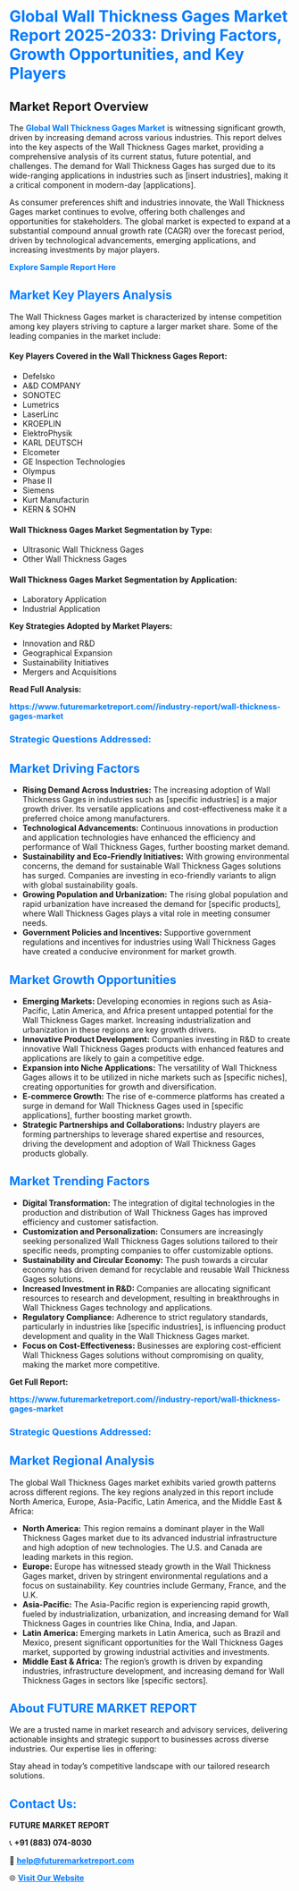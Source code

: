 <h1 style="color: #007BFF;">Global Wall Thickness Gages Market Report 2025-2033: Driving Factors, Growth Opportunities, and Key Players</h1>

<section id="overview">
<h2>Market Report Overview</h2>
<p>The <a href="https://www.futuremarketreport.com//industry-report/wall-thickness-gages-market" style="color: #007BFF; text-decoration: none;"><strong>Global Wall Thickness Gages Market</strong></a> is witnessing significant growth, driven by increasing demand across various industries. This report delves into the key aspects of the Wall Thickness Gages market, providing a comprehensive analysis of its current status, future potential, and challenges. The demand for Wall Thickness Gages has surged due to its wide-ranging applications in industries such as [insert industries], making it a critical component in modern-day [applications].</p>
<p>As consumer preferences shift and industries innovate, the Wall Thickness Gages market continues to evolve, offering both challenges and opportunities for stakeholders. The global market is expected to expand at a substantial compound annual growth rate (CAGR) over the forecast period, driven by technological advancements, emerging applications, and increasing investments by major players.</p>
</section>

<section id="overview">
<p><a href="https://www.futuremarketreport.com//request-sample/reportId=88055" style="color: #007BFF; text-decoration: none;"><strong>Explore Sample Report Here</strong></a></p>
</section>

<section id="key-players">
<h2 style="color: #007BFF;">Market Key Players Analysis</h2>
<p>The Wall Thickness Gages market is characterized by intense competition among key players striving to capture a larger market share. Some of the leading companies in the market include:</p>
<h4>Key Players Covered in the Wall Thickness Gages Report:</h4>
<ul><li>Defelsko</li><li>A&amp;D COMPANY</li><li>SONOTEC</li><li>Lumetrics</li><li>LaserLinc</li><li>KROEPLIN</li><li>ElektroPhysik</li><li>KARL DEUTSCH</li><li>Elcometer</li><li>GE Inspection Technologies</li><li>Olympus</li><li>Phase II</li><li>Siemens</li><li>Kurt Manufacturin</li><li>KERN &amp; SOHN</li></ul>
<h4>Wall Thickness Gages Market Segmentation by Type:</h4>
<ul><li>Ultrasonic Wall Thickness Gages</li><li>Other Wall Thickness Gages</li></ul>

<h4>Wall Thickness Gages Market Segmentation by Application:</h4>
<ul><li>Laboratory Application</li><li>Industrial Application</li></ul>
<p><strong>Key Strategies Adopted by Market Players:</strong></p>
<ul>
<li>Innovation and R&D</li>
<li>Geographical Expansion</li>
<li>Sustainability Initiatives</li>
<li>Mergers and Acquisitions</li>
</ul>
</section>

<section>
<p><strong>Read Full Analysis: </strong></p><a href="https://www.futuremarketreport.com//industry-report/wall-thickness-gages-market" style="color: #007BFF; text-decoration: none;"><strong>https://www.futuremarketreport.com//industry-report/wall-thickness-gages-market</strong></a>
<h3 style="color: #007BFF;">Strategic Questions Addressed:</h3>
</section>

<section id="driving-factors">
<h2 style="color: #007BFF;">Market Driving Factors</h2>
<ul>
<li><strong>Rising Demand Across Industries:</strong> The increasing adoption of Wall Thickness Gages in industries such as [specific industries] is a major growth driver. Its versatile applications and cost-effectiveness make it a preferred choice among manufacturers.</li>
<li><strong>Technological Advancements:</strong> Continuous innovations in production and application technologies have enhanced the efficiency and performance of Wall Thickness Gages, further boosting market demand.</li>
<li><strong>Sustainability and Eco-Friendly Initiatives:</strong> With growing environmental concerns, the demand for sustainable Wall Thickness Gages solutions has surged. Companies are investing in eco-friendly variants to align with global sustainability goals.</li>
<li><strong>Growing Population and Urbanization:</strong> The rising global population and rapid urbanization have increased the demand for [specific products], where Wall Thickness Gages plays a vital role in meeting consumer needs.</li>
<li><strong>Government Policies and Incentives:</strong> Supportive government regulations and incentives for industries using Wall Thickness Gages have created a conducive environment for market growth.</li>
</ul>
</section>

<section id="growth-opportunities">
<h2 style="color: #007BFF;">Market Growth Opportunities</h2>
<ul>
<li><strong>Emerging Markets:</strong> Developing economies in regions such as Asia-Pacific, Latin America, and Africa present untapped potential for the Wall Thickness Gages market. Increasing industrialization and urbanization in these regions are key growth drivers.</li>
<li><strong>Innovative Product Development:</strong> Companies investing in R&D to create innovative Wall Thickness Gages products with enhanced features and applications are likely to gain a competitive edge.</li>
<li><strong>Expansion into Niche Applications:</strong> The versatility of Wall Thickness Gages allows it to be utilized in niche markets such as [specific niches], creating opportunities for growth and diversification.</li>
<li><strong>E-commerce Growth:</strong> The rise of e-commerce platforms has created a surge in demand for Wall Thickness Gages used in [specific applications], further boosting market growth.</li>
<li><strong>Strategic Partnerships and Collaborations:</strong> Industry players are forming partnerships to leverage shared expertise and resources, driving the development and adoption of Wall Thickness Gages products globally.</li>
</ul>
</section>

<section id="trending-factors">
<h2 style="color: #007BFF;">Market Trending Factors</h2>
<ul>
<li><strong>Digital Transformation:</strong> The integration of digital technologies in the production and distribution of Wall Thickness Gages has improved efficiency and customer satisfaction.</li>
<li><strong>Customization and Personalization:</strong> Consumers are increasingly seeking personalized Wall Thickness Gages solutions tailored to their specific needs, prompting companies to offer customizable options.</li>
<li><strong>Sustainability and Circular Economy:</strong> The push towards a circular economy has driven demand for recyclable and reusable Wall Thickness Gages solutions.</li>
<li><strong>Increased Investment in R&D:</strong> Companies are allocating significant resources to research and development, resulting in breakthroughs in Wall Thickness Gages technology and applications.</li>
<li><strong>Regulatory Compliance:</strong> Adherence to strict regulatory standards, particularly in industries like [specific industries], is influencing product development and quality in the Wall Thickness Gages market.</li>
<li><strong>Focus on Cost-Effectiveness:</strong> Businesses are exploring cost-efficient Wall Thickness Gages solutions without compromising on quality, making the market more competitive.</li>
</ul>
</section>

<section>
<p><strong>Get Full Report: </strong></p><a href="https://www.futuremarketreport.com//industry-report/wall-thickness-gages-market" style="color: #007BFF; text-decoration: none;"><strong>https://www.futuremarketreport.com//industry-report/wall-thickness-gages-market</strong></a>
<h3 style="color: #007BFF;">Strategic Questions Addressed:</h3>
</section>


<section id="regional-analysis">
<h2 style="color: #007BFF;">Market Regional Analysis</h2>
<p>The global Wall Thickness Gages market exhibits varied growth patterns across different regions. The key regions analyzed in this report include North America, Europe, Asia-Pacific, Latin America, and the Middle East & Africa:</p>
<ul>
<li><strong>North America:</strong> This region remains a dominant player in the Wall Thickness Gages market due to its advanced industrial infrastructure and high adoption of new technologies. The U.S. and Canada are leading markets in this region.</li>
<li><strong>Europe:</strong> Europe has witnessed steady growth in the Wall Thickness Gages market, driven by stringent environmental regulations and a focus on sustainability. Key countries include Germany, France, and the U.K.</li>
<li><strong>Asia-Pacific:</strong> The Asia-Pacific region is experiencing rapid growth, fueled by industrialization, urbanization, and increasing demand for Wall Thickness Gages in countries like China, India, and Japan.</li>
<li><strong>Latin America:</strong> Emerging markets in Latin America, such as Brazil and Mexico, present significant opportunities for the Wall Thickness Gages market, supported by growing industrial activities and investments.</li>
<li><strong>Middle East & Africa:</strong> The region’s growth is driven by expanding industries, infrastructure development, and increasing demand for Wall Thickness Gages in sectors like [specific sectors].</li>
</ul>
</section>

<footer>
<h2 style="color: #007BFF;">About FUTURE MARKET REPORT</h2>
<p>We are a trusted name in market research and advisory services, delivering actionable insights and strategic support to businesses across diverse industries. Our expertise lies in offering:</p>

<p>Stay ahead in today’s competitive landscape with our tailored research solutions.</p>

<h2 style="color: #007BFF;">Contact Us:</h2>
<p><strong>FUTURE MARKET REPORT</strong></p>
<p>📞 <strong>+91 (883) 074-8030</strong></p>
<p>📧 <strong><a href="mailto:help@futuremarketreport.com" style="color: #007BFF;">help@futuremarketreport.com</a></strong></p>
<p>🌐 <strong><a href="https://www.futuremarketreport.com/" style="color: #007BFF;">Visit Our Website</a></strong></p>
</footer>